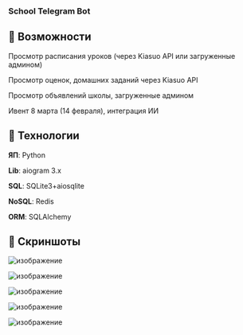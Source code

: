 ### School Telegram Bot
## 🔹 Возможности

Просмотр расписания уроков (через Kiasuo API или загруженные админом)

Просмотр оценок, домашних заданий через Kiasuo API

Просмотр объявлений школы, загруженные админом

Ивент 8 марта (14 февраля), интеграция ИИ

## 🔹 Технологии
**ЯП**: Python

**Lib**: aiogram 3.x

**SQL**: SQLite3+aiosqlite

**NoSQL**: Redis

**ORM**: SQLAlchemy

## 🔹 Скриншоты
![изображение](https://github.com/user-attachments/assets/bfbe71a6-3c91-45a0-9dbb-deec8228e8bf)

![изображение](https://github.com/user-attachments/assets/c50a5c22-16bc-43d8-9e73-4b5056a5f476)

![изображение](https://github.com/user-attachments/assets/822678ac-2b30-45d8-b959-f26ed31a450a)

![изображение](https://github.com/user-attachments/assets/6165624b-acd4-42db-89a0-3cbe953a2d52)

![изображение](https://github.com/user-attachments/assets/cbf7ed50-6988-4761-a304-e89e55956e9f)
